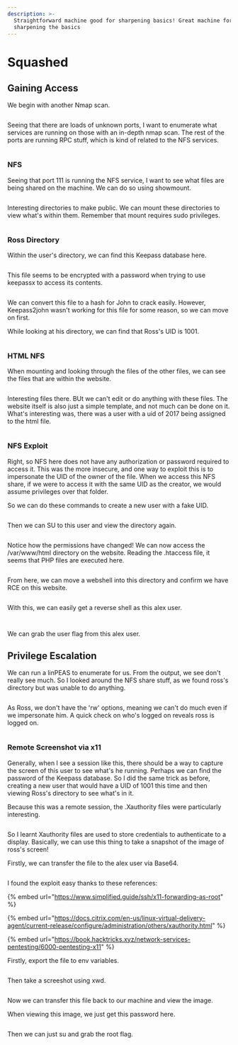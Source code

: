 ```yaml
---
description: >-
  Straightforward machine good for sharpening basics! Great machine for
  sharpening the basics
---
```


# Squashed

## Gaining Access

We begin with another Nmap scan.

<figure><img src="../../../.gitbook/assets/image (17).png" alt=""><figcaption></figcaption></figure>

Seeing that there are loads of unknown ports, I want to enumerate what services are running on those with an in-depth nmap scan. The rest of the ports are running RPC stuff, which is kind of related to the NFS services.

<figure><img src="../../../.gitbook/assets/image (4) (1) (2).png" alt=""><figcaption></figcaption></figure>

### NFS

Seeing that port 111 is running the NFS service, I want to see what files are being shared on the machine. We can do so using showmount.

<figure><img src="../../../.gitbook/assets/image (344).png" alt=""><figcaption></figcaption></figure>

Interesting directories to make public. We can mount these directories to view what's within them. Remember that mount requires sudo privileges.

<figure><img src="../../../.gitbook/assets/image (18) (3).png" alt=""><figcaption></figcaption></figure>

### Ross Directory

Within the user's directory, we can find this Keepass database here.

<figure><img src="../../../.gitbook/assets/image (5) (3).png" alt=""><figcaption></figcaption></figure>

This file seems to be encrypted with a password when trying to use keepassx to access its contents.

<figure><img src="../../../.gitbook/assets/image (30).png" alt=""><figcaption></figcaption></figure>

We can convert this file to a hash for John to crack easily. However, Keepass2john wasn't working for this file for some reason, so we can move on first.

While looking at his directory, we can find that Ross's UID is 1001.

<figure><img src="../../../.gitbook/assets/image (90).png" alt=""><figcaption></figcaption></figure>

### HTML NFS

When mounting and looking through the files of the other files, we can see the files that are within the website.

<figure><img src="../../../.gitbook/assets/image (96).png" alt=""><figcaption></figcaption></figure>

Interesting files there. BUt we can't edit or do anything with these files. The website itself is also just a simple template, and not much can be done on it. What's interesting was, there was a user with a uid of 2017 being assigned to the html file.

<figure><img src="../../../.gitbook/assets/image (92).png" alt=""><figcaption></figcaption></figure>

### NFS Exploit

Right, so NFS here does not have any authorization or password required to access it. This was the more insecure, and one way to exploit this is to impersonate the UID of the owner of the file. When we access this NFS share, if we were to access it with the same UID as the creator, we would assume privileges over that folder.

So we can do these commands to create a new user with a fake UID.

<figure><img src="../../../.gitbook/assets/image (1) (1).png" alt=""><figcaption></figcaption></figure>

Then we can SU to this user and view the directory again.

<figure><img src="../../../.gitbook/assets/image (25).png" alt=""><figcaption></figcaption></figure>

Notice how the permissions have changed! We can now access the /var/www/html directory on the website. Reading the .htaccess file, it seems that PHP files are executed here.

<figure><img src="../../../.gitbook/assets/image (6).png" alt=""><figcaption></figcaption></figure>

From here, we can move a webshell into this directory and confirm we have RCE on this website.&#x20;

<figure><img src="../../../.gitbook/assets/image (28).png" alt=""><figcaption></figcaption></figure>

With this, we can easily get a reverse shell as this alex user.&#x20;

<figure><img src="../../../.gitbook/assets/image (97).png" alt=""><figcaption></figcaption></figure>

<figure><img src="../../../.gitbook/assets/image (2) (3).png" alt=""><figcaption></figcaption></figure>

We can grab the user flag from this alex user.

## Privilege Escalation

We can run a linPEAS to enumerate for us. From the output, we see don't really see much. So I looked around the NFS share stuff, as we found ross's directory but was unable to do anything.

<figure><img src="../../../.gitbook/assets/image (88).png" alt=""><figcaption></figcaption></figure>

As Ross, we don't have the 'rw' options, meaning we can't do much even if we impersonate him. A quick check on who's logged on reveals ross is logged on.

<figure><img src="../../../.gitbook/assets/image (11) (3).png" alt=""><figcaption></figcaption></figure>

### Remote Screenshot via x11

Generally, when I see a session like this, there should be a way to capture the screen of this user to see what's he running. Perhaps we can find the password of the Keepass database. So I did the same trick as before, creating a new user that would have a UID of 1001 this time and then viewing Ross's directory to see what's in it.

Because this was a remote session, the .Xauthority files were particularly interesting.

<figure><img src="../../../.gitbook/assets/image (10).png" alt=""><figcaption></figcaption></figure>

So I learnt Xauthority files are used to store credentials to authenticate to a display. Basically, we can use this thing to take a snapshot of the image of ross's screen!

Firstly, we can transfer the file to the alex user via Base64.&#x20;

<figure><img src="../../../.gitbook/assets/image (20) (3).png" alt=""><figcaption></figcaption></figure>

I found the exploit easy thanks to these references:

{% embed url="https://www.simplified.guide/ssh/x11-forwarding-as-root" %}

{% embed url="https://docs.citrix.com/en-us/linux-virtual-delivery-agent/current-release/configure/administration/others/xauthority.html" %}

{% embed url="https://book.hacktricks.xyz/network-services-pentesting/6000-pentesting-x11" %}

Firstly, export the file to env variables.

<figure><img src="../../../.gitbook/assets/image (7) (3).png" alt=""><figcaption></figcaption></figure>

Then take a screeshot using xwd.

<figure><img src="../../../.gitbook/assets/image (15).png" alt=""><figcaption></figcaption></figure>

Now we can transfer this file back to our machine and view the image.

When viewing this image, we just get this password here.

<figure><img src="../../../.gitbook/assets/image (14).png" alt=""><figcaption></figcaption></figure>

Then we can just su and grab the root flag.

<figure><img src="../../../.gitbook/assets/image (9).png" alt=""><figcaption></figcaption></figure>
